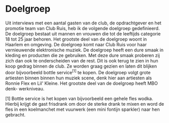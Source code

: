 # Doelgroep

Uit interviews met een aantal gasten van de club, de opdrachtgever en het promotie team van Club Ruis, heb ik de volgende doelgroep gedefinieerd. De doelgroep bestaat uit mannen en vrouwen die tot de leeftijds categorie 18 tot 25 jaar behoren. Het grootste deel van de doelgroep woont in Haarlem en omgeving. De doelgroep komt naar Club Ruis voor haar vernieuwende elektronische muziek. De doelgroep heeft een dure smaak in kleding en producten die ze gebruiken. Met deze dure smaak proberen zij zich dan ook te onderscheiden van de rest. Dit is ook terug te zien in hun koop gedrag binnen de club. Ze worden graag gezien en laten dit blijken door bijvoorbeeld bottle service<sup>[1]</sup> te kopen. De doelgroep volgt grote artiesten binnen binnen hun muziek scene, denk hier aan artiesten als Ronnie Flex en Lil' Kleine. Het grootste deel van de doelgroep heeft MBO denk- werkniveau.


[1] Bottle service is het kopen van bijvoorbeeld een gehele fles wodka. Hierbij krijgt de gast frisdrank om door de sterke drank te mixen en word de fles in een koelmanchet met vuurwerk (een mini fontijn sparkler) naar hen gebracht.
